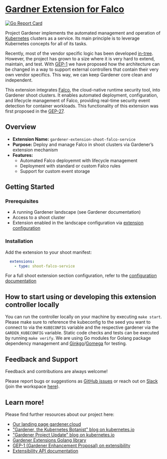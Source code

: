 # [Gardner Extension for Falco](https://gardener.cloud)

[![Go Report Card](https://goreportcard.com/badge/github.com/gardener/gardener-extension-shoot-falco-service)](https://goreportcard.com/report/github.com/gardener/gardener-extension-shoot-falco-service)

Project Gardener implements the automated management and operation of [Kubernetes](https://kubernetes.io/) clusters as a service.
Its main principle is to leverage Kubernetes concepts for all of its tasks.

Recently, most of the vendor specific logic has been developed [in-tree](https://github.com/gardener/gardener).
However, the project has grown to a size where it is very hard to extend, maintain, and test.
With [GEP-1](https://github.com/gardener/gardener/blob/master/docs/proposals/01-extensibility.md) we have proposed how the architecture can be changed in a way to support external controllers that contain their very own vendor specifics. This way, we can keep Gardener core clean and independent.

This extension integrates [Falco](https://falco.org/), the cloud-native runtime security tool, into Gardener shoot clusters. It enables automated deployment, configuration, and lifecycle management of Falco, providing real-time security event detection for container workloads. This functionality of this extension was first proposed in the [GEP-27](https://github.com/gardener/gardener/blob/a0f959ee152e13a22db1b0d9f6f146bc16c8b7ed/docs/proposals/27-falco-extension.md).

## Overview
- **Extension Name:** `gardener-extension-shoot-falco-service`
- **Purpose:** Deploy and manage Falco in shoot clusters via Gardener’s extension mechanism
- **Features:**
  - Automated Falco deployemnt with lifecycle management
  - Deployment with standard or custom Falco rules
  - Support for custom event storage


## Getting Started

### Prerequisites
- A running Gardener landscape (see Gardener documentation)
- Access to a shoot cluster
- Extension enabled in the landscape configuration via [extension configuration](https://github.com/gardener/gardener-extension-shoot-falco-service/blob/main/docs/extension-configuration.md)

### Installation
Add the extension to your shoot manifest:
```yaml
  extensions:
    - type: shoot-falco-service
```

For a full shoot extension section configuration, refer to the [configuration documentation](https://github.com/gardener/gardener-extension-shoot-falco-service/blob/main/docs/falco-configuration.md)

## How to start using or developing this extension controller locally

You can run the controller locally on your machine by executing `make start`. Please make sure to reference the kubeconfig to the seed you want to connect to via the `KUBECONFIG` variable and the respective gardener via the `GARDEN_KUBECONFIG` variable.
Static code checks and tests can be executed by running `make verify`. We are using Go modules for Golang package dependency management and [Ginkgo](https://github.com/onsi/ginkgo)/[Gomega](https://github.com/onsi/gomega) for testing.

## Feedback and Support

Feedback and contributions are always welcome!

Please report bugs or suggestions as [GitHub issues](https://github.com/gardener/gardener-extension-shoot-falco-service/issues) or reach out on [Slack](https://gardener-cloud.slack.com/) (join the workspace [here](https://gardener.cloud/community/community-bio/)).

## Learn more!

Please find further resources about our project here:

* [Our landing page gardener.cloud](https://gardener.cloud/)
* ["Gardener, the Kubernetes Botanist" blog on kubernetes.io](https://kubernetes.io/blog/2018/05/17/gardener/)
* ["Gardener Project Update" blog on kubernetes.io](https://kubernetes.io/blog/2019/12/02/gardener-project-update/)
* [Gardener Extensions Golang library](https://godoc.org/github.com/gardener/gardener/extensions/pkg)
* [GEP-1 (Gardener Enhancement Proposal) on extensibility](https://github.com/gardener/gardener/blob/master/docs/proposals/01-extensibility.md)
* [Extensibility API documentation](https://github.com/gardener/gardener/tree/master/docs/extensions)
